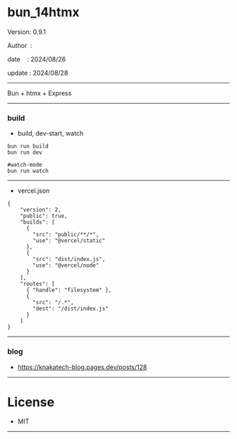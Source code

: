 ﻿# bun_14htmx

 Version: 0.9.1

 Author  :

 date    : 2024/08/26

 update : 2024/08/28

***

Bun + htmx + Express


***
### build

* build, dev-start, watch

```
bun run build
bun run dev

#watch-mode
bun run watch
```

***
* vercel.json

```
{
    "version": 2,
    "public": true,
    "builds": [
      {
        "src": "public/**/*",
        "use": "@vercel/static"
      },        
      {
        "src": "dist/index.js",
        "use": "@vercel/node"
      }
    ],
    "routes": [
      { "handle": "filesystem" },
      {
        "src": "/.*",
        "dest": "/dist/index.js"
      }
    ]
}
```
***
### blog

* https://knakatech-blog.pages.dev/posts/128

***
# License

* MIT

***

